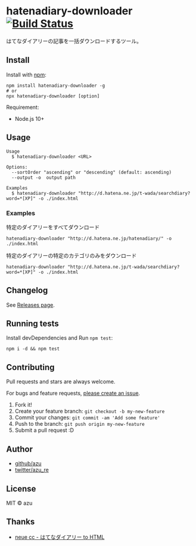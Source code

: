 # hatenadiary-downloader [![Build Status](https://travis-ci.org/azu/hatenadiary-downloader.svg?branch=master)](https://travis-ci.org/azu/hatenadiary-downloader)


はてなダイアリーの記事を一括ダウンロードするツール。

## Install

Install with [npm](https://www.npmjs.com/):

    npm install hatenadiary-downloader -g
    # or
    npx hatenadiary-downloader [option]

Requirement:

- Node.js 10+

## Usage

    Usage
      $ hatenadiary-downloader <URL>

    Options:
      --sortOrder "ascending" or "descending" (default: ascending)
      --output -o  output path

    Examples
      $ hatenadiary-downloader "http://d.hatena.ne.jp/t-wada/searchdiary?word=*[XP]" -o ./index.html

### Examples

特定のダイアリーをすべてダウンロード

    hatenadiary-downloader "http://d.hatena.ne.jp/hatenadiary/" -o ./index.html

特定のダイアリーの特定のカテゴリのみをダウンロード

    hatenadiary-downloader "http://d.hatena.ne.jp/t-wada/searchdiary?word=*[XP]" -o ./index.html

## Changelog

See [Releases page](https://github.com/azu/hatenadiary-downloader/releases).

## Running tests

Install devDependencies and Run `npm test`:

    npm i -d && npm test

## Contributing

Pull requests and stars are always welcome.

For bugs and feature requests, [please create an issue](https://github.com/azu/hatenadiary-downloader/issues).

1. Fork it!
2. Create your feature branch: `git checkout -b my-new-feature`
3. Commit your changes: `git commit -am 'Add some feature'`
4. Push to the branch: `git push origin my-new-feature`
5. Submit a pull request :D

## Author

- [github/azu](https://github.com/azu)
- [twitter/azu_re](https://twitter.com/azu_re)

## License

MIT © azu

## Thanks

- [neue cc - はてなダイアリー to HTML](http://neue.cc/2010/03/09_246.html)
